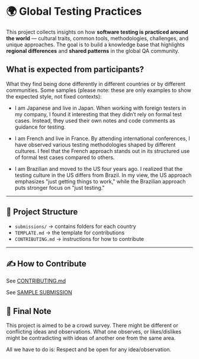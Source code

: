 # 🌍 Global Testing Practices

This project collects insights on how **software testing is practiced around the world** — cultural traits, common tools, 
methodologies, challenges, and unique approaches. The goal is to build a knowledge base that highlights 
**regional differences** and **shared patterns** in the global QA community.

## What is expected from participants?

What they find being done differently in different countries or by different communities. Some samples (please note: 
these are only examples to show the expected style, not fixed contexts):

* I am Japanese and live in Japan. When working with foreign testers in my company, I found it interesting that they didn’t rely
on formal test cases. Instead, they used their own notes and code comments as guidance for testing.

* I am French and live in France. By attending international conferences, I have observed various testing methodologies shaped 
by different cultures. I feel that the French approach stands out in its structured use of formal test cases compared to others.

* I am Brazilian and moved to the US four years ago. I realized that the testing culture in the US differs from Brazil. In my view,
the US approach emphasizes "just getting things to work," while the Brazilian approach puts stronger focus on "just testing."
---

## 📂 Project Structure

- `submissions/` → contains folders for each country
- `TEMPLATE.md` → the template for contributions
- `CONTRIBUTING.md` → instructions for how to contribute

---

## ✍️ How to Contribute

See [CONTRIBUTING.md](CONTRIBUTING.md)

See [SAMPLE SUBMISSION](submissions/japan/mesut.durukal.md)

## 🤝 Final Note
This project is aimed to be a crowd survey. There might be different or conflicting ideas and observations.
What one observes, or likes/dislikes might be contradicting with ideas of another one from the same area.

All we have to do is: Respect and be open for any idea/observation. 
